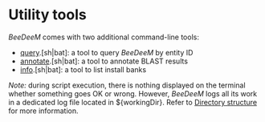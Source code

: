 # Utility tools

_BeeDeeM_ comes with two additional command-line tools:

* [query](cmdline-query.md).\[sh\|bat\]: a tool to query _BeeDeeM_ by entity ID
* [annotate](cmdline-annotate.md).\[sh\|bat\]: a tool to annotate BLAST results
* [info](list-banks.md).\[sh\|bat\]: a tool to list install banks

_Note:_ during script execution, there is nothing displayed on the terminal whether something goes OK or wrong. However, _BeeDeeM_ logs all its work in a dedicated log file located in ${workingDir}. Refer to [Directory structure](../installation/directory_structure.md) for more information.

